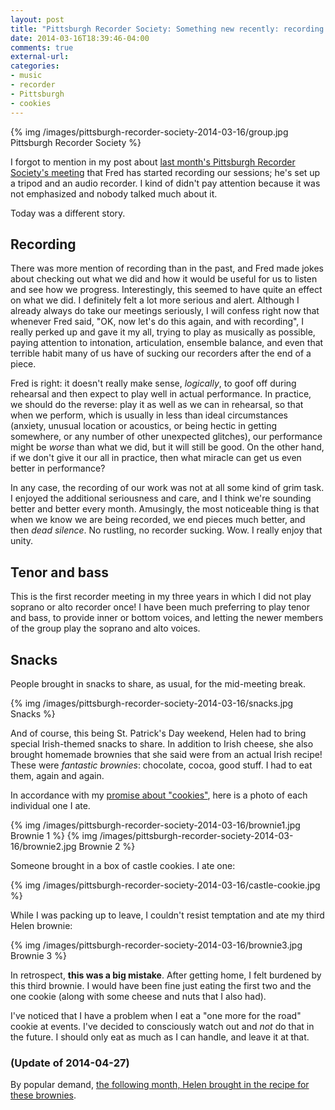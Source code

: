 ```yaml
---
layout: post
title: "Pittsburgh Recorder Society: Something new recently: recording our practice sessions"
date: 2014-03-16T18:39:46-04:00
comments: true
external-url: 
categories: 
- music
- recorder
- Pittsburgh
- cookies
---
```

{% img /images/pittsburgh-recorder-society-2014-03-16/group.jpg Pittsburgh Recorder Society %}

I forgot to mention in my post about [last month's Pittsburgh Recorder Society's meeting](/blog/2014/02/16/pittsburgh-recorder-society-7-part-gabrieli-and-coconut-chocolate-cookies/) that Fred has started recording our sessions; he's set up a tripod and an audio recorder. I kind of didn't pay attention because it was not emphasized and nobody talked much about it.

Today was a different story.

<!--more-->

## Recording

There was more mention of recording than in the past, and Fred made jokes about checking out what we did and how it would be useful for us to listen and see how we progress. Interestingly, this seemed to have quite an effect on what we did. I definitely felt a lot more serious and alert. Although I already always do take our meetings seriously, I will confess right now that whenever Fred said, "OK, now let's do this again, and with recording", I really perked up and gave it my all, trying to play as musically as possible, paying attention to intonation, articulation, ensemble balance, and even that terrible habit many of us have of sucking our recorders after the end of a piece.

Fred is right: it doesn't really make sense, *logically*, to goof off during rehearsal and then expect to play well in actual performance. In practice, we should do the reverse: play it as well as we can in rehearsal, so that when we perform, which is usually in less than ideal circumstances (anxiety, unusual location or acoustics, or being hectic in getting somewhere, or any number of other unexpected glitches), our performance might be *worse* than what we did, but it will still be good. On the other hand, if we don't give it our all in practice, then what miracle can get us even better in performance?

In any case, the recording of our work was not at all some kind of grim task. I enjoyed the additional seriousness and care, and I think we're sounding better and better every month. Amusingly, the most noticeable thing is that when we know we are being recorded, we end pieces much better, and then *dead silence*. No rustling, no recorder sucking. Wow. I really enjoy that unity.

## Tenor and bass

This is the first recorder meeting in my three years in which I did not play soprano or alto recorder once! I have been much preferring to play tenor and bass, to provide inner or bottom voices, and letting the newer members of the group play the soprano and alto voices.

## Snacks

People brought in snacks to share, as usual, for the mid-meeting break.

{% img /images/pittsburgh-recorder-society-2014-03-16/snacks.jpg Snacks %}

And of course, this being St. Patrick's Day weekend, Helen had to bring special Irish-themed snacks to share. In addition to Irish cheese, she also brought homemade brownies that she said were from an actual Irish recipe! These were *fantastic brownies*: chocolate, cocoa, good stuff. I had to eat them, again and again.

In accordance with my [promise about "cookies"](/blog/2014/01/16/a-system-for-quitting-eating-cookies/), here is a photo of each individual one I ate.

{% img /images/pittsburgh-recorder-society-2014-03-16/brownie1.jpg Brownie 1 %}
{% img /images/pittsburgh-recorder-society-2014-03-16/brownie2.jpg Brownie 2 %}

Someone brought in a box of castle cookies. I ate one:

{% img /images/pittsburgh-recorder-society-2014-03-16/castle-cookie.jpg %}

While I was packing up to leave, I couldn't resist temptation and ate my third Helen brownie:

{% img /images/pittsburgh-recorder-society-2014-03-16/brownie3.jpg Brownie 3 %}

In retrospect, **this was a big mistake**. After getting home, I felt burdened by this third brownie. I would have been fine just eating the first two and the one cookie (along with some cheese and nuts that I also had).

I've noticed that I have a problem when I eat a "one more for the road" cookie at events. I've decided to consciously watch out and *not* do that in the future. I should only eat as much as I can handle, and leave it at that.

### (Update of 2014-04-27)

By popular demand, [the following month, Helen brought in the recipe for these brownies](/blog/2014/04/27/pittsburgh-recorder-society-palestrina-gombert-and-dolly-parton-cookies/).
